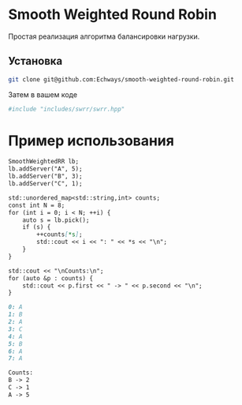# Smooth Weighted Round Robin
Простая реализация алгоритма балансировки нагрузки.

## Установка
```bash
git clone git@github.com:Echways/smooth-weighted-round-robin.git
```

Затем в вашем коде

```bash
#include "includes/swrr/swrr.hpp"
```

# Пример использования
```markdown
SmoothWeightedRR lb;
lb.addServer("A", 5);
lb.addServer("B", 3);
lb.addServer("C", 1);

std::unordered_map<std::string,int> counts;
const int N = 8;
for (int i = 0; i < N; ++i) {
    auto s = lb.pick();
    if (s) {
        ++counts[*s];
        std::cout << i << ": " << *s << "\n";
    }
}

std::cout << "\nCounts:\n";
for (auto &p : counts) {
    std::cout << p.first << " -> " << p.second << "\n";
}
```
```markdown
0: A
1: B
2: A
3: C
4: A
5: B
6: A
7: A

Counts:
B -> 2
C -> 1
A -> 5
```
